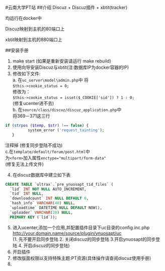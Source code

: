 #云南大学PT站
##介绍
Discuz + Discuz插件 + xbtit(tracker)

均运行在docker中

Discuz映射到主机的80端口上

xbtit映射到主机的880端口上

##安装手册
1. make start (如果是重新安装请运行 make rebuild)
2. 使用向导安装Discuz与xbtit(注:数据库IP为docker容器的IP)
3. 修改如下文件:  
a. 在`uc_server\model\admin.php`中
将  
`$this->cookie_status = 0;`  
修改为：  
`$this->cookie_status = isset($_COOKIE['sid']) ? 1 : 0;`  
(修复ucenter进不去)   
b. 在`source/class/discuz/discuz_application.php`中    
将369－371这三行
```php
if (strpos ($temp, $str) !== false) {
          system_error ('request_tainting');
   }
```
注释掉 
 (修复同步登陆不成功)  
 c.在`template/default/forum/post.html`中  
为`<form>`加入属性`enctype="multipart/form-data"`  
(修复无法上传文件)
 
4. 在discuz数据库中建立如下表
```sql
CREATE TABLE `ultrax`.`pre_ynuosapt_tid_files` (
  `lid` INT NOT NULL AUTO_INCREMENT,
  `tid` INT NULL,
  `downloadcount` INT NULL DEFAULT 0,
  `hash_info` VARCHAR(40) NULL,
  `uploadtime` DATETIME NULL DEFAULT NOW(),
  `uploader` VARCHAR(20) NULL,
  PRIMARY KEY (`lid`));
```
5. 进入ucenter,添加一个应用,并配置插件目录下uc目录的config.inc.php    
http://your.domain.name/source/plugin/ynuosapt/uc  
(1. 先不要开启同步登陆 2. 关闭discuz的同步登陆 3.开启ynuosapt的同步登陆 4. 开启discuz的同步登陆)
5. 开启插件
6. 修改版面权限以支持特殊主题:PT资源(具体操作请查阅discuz使用手册)
6. 
